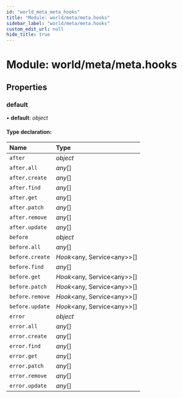 ```yaml
---
id: "world_meta_meta_hooks"
title: "Module: world/meta/meta.hooks"
sidebar_label: "world/meta/meta.hooks"
custom_edit_url: null
hide_title: true
---
```


# Module: world/meta/meta.hooks

## Properties

### default

• **default**: *object*

#### Type declaration:

| Name | Type |
| :------ | :------ |
| `after` | *object* |
| `after.all` | *any*[] |
| `after.create` | *any*[] |
| `after.find` | *any*[] |
| `after.get` | *any*[] |
| `after.patch` | *any*[] |
| `after.remove` | *any*[] |
| `after.update` | *any*[] |
| `before` | *object* |
| `before.all` | *any*[] |
| `before.create` | *Hook*<any, Service<any\>\>[] |
| `before.find` | *any*[] |
| `before.get` | *Hook*<any, Service<any\>\>[] |
| `before.patch` | *Hook*<any, Service<any\>\>[] |
| `before.remove` | *Hook*<any, Service<any\>\>[] |
| `before.update` | *Hook*<any, Service<any\>\>[] |
| `error` | *object* |
| `error.all` | *any*[] |
| `error.create` | *any*[] |
| `error.find` | *any*[] |
| `error.get` | *any*[] |
| `error.patch` | *any*[] |
| `error.remove` | *any*[] |
| `error.update` | *any*[] |
